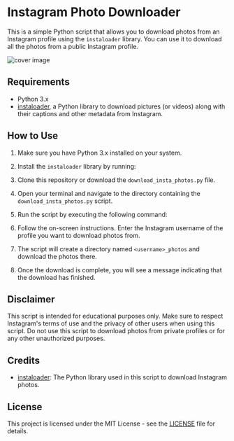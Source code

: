 # Instagram Photo Downloader

This is a simple Python script that allows you to download photos from an Instagram profile using the `instaloader` library. You can use it to download all the photos from a public Instagram profile.

<img align="center" src="https://github.com/anwe712/Instagram-assets-downloader/blob/main/Reference%20(4838%20%C3%97%202419px).gif" alt="cover image" >

## Requirements

- Python 3.x
- [instaloader](https://instaloader.github.io/), a Python library to download pictures (or videos) along with their captions and other metadata from Instagram.

## How to Use

1. Make sure you have Python 3.x installed on your system.

2. Install the `instaloader` library by running:

3. Clone this repository or download the `download_insta_photos.py` file.

4. Open your terminal and navigate to the directory containing the `download_insta_photos.py` script.

5. Run the script by executing the following command:


6. Follow the on-screen instructions. Enter the Instagram username of the profile you want to download photos from.

7. The script will create a directory named `<username>_photos` and download the photos there.

8. Once the download is complete, you will see a message indicating that the download has finished.

## Disclaimer

This script is intended for educational purposes only. Make sure to respect Instagram's terms of use and the privacy of other users when using this script. Do not use this script to download photos from private profiles or for any other unauthorized purposes.

## Credits

- [instaloader](https://instaloader.github.io/): The Python library used in this script to download Instagram photos.

## License

This project is licensed under the MIT License - see the [LICENSE](LICENSE) file for details.


